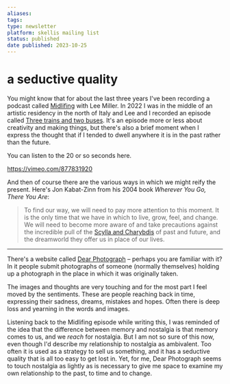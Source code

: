 ```yaml
---
aliases: 
tags: 
type: newsletter
platform: skellis mailing list
status: published
date published: 2023-10-25
---
```


# a seductive quality

You might know that for about the last three years I've been recording a podcast called [Midlifing](https://www.midlifing.net/) with Lee Miller. In 2022 I was in the middle of an artistic residency in the north of Italy and Lee and I recorded an episode called [Three trains and two buses](https://www.midlifing.net/1480717/10789639-84-three-trains-and-two-buses). It's an episode more or less about creativity and making things, but there's also a brief moment when I express the thought that if I tended to dwell anywhere it is in the past rather than the future. 

You can listen to the 20 or so seconds here. 

<https://vimeo.com/877831920>

And then of course there are the various ways in which we might reify the present. Here's Jon Kabat-Zinn from his 2004 book _Wherever You Go, There You Are_:

> To find our way, we will need to pay more attention to this moment. It is the only time that we have in which to live, grow, feel, and change. We will need to become more aware of and take precautions against the incredible pull of the [Scylla and Charybdis](https://en.wikipedia.org/wiki/Between_Scylla_and_Charybdis) of past and future, and the dreamworld they offer us in place of our lives.

---

There's a website called [Dear Photograph](https://dearphotograph.com/) – perhaps you are familiar with it? In it people submit photographs of someone (normally themselves) holding up a photograph in the place in which it was originally taken. 


The images and thoughts are very touching and for the most part I feel  moved by the sentiments. These are people reaching back in time, expressing their sadness, dreams, mistakes and hopes. Often there is deep loss and yearning in the words and images. 


Listening back to the Midlifing episode while writing this, I was reminded of the idea that the difference between memory and nostalgia is that memory comes to us, and we _reach_ for nostalgia. But I am not so sure of this now, even though I'd describe my relationship to nostalgia as ambivalent. Too often it is used as a strategy to sell us something, and it has a seductive quality that is all too easy to get lost in. Yet, for me, Dear Photograph seems to touch nostalgia as lightly as is necessary to give me space to examine my own relationship to the past, to time and to change.  






